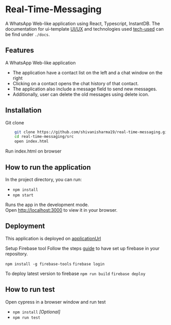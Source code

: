 # Real-Time-Messaging
 
A WhatsApp Web-like application using React, Typescript, InstantDB. 
The documentation for ui-template [UI/UX](./docs/ui-template.md) and technologies used [tech-used](./docs/technology%20-used.md) can be find under `./docs`.

## Features

A WhatsApp Web-like application
- The application have a contact list on the left and a chat window on the right
- Clicking on a contact opens the chat history of that contact.
- The application also include a message field to send new messages.
- Additionally, user can delete the old messages using delete icon.

## Installation
Git clone

```bash
    git clone https://github.com/shivanisharma19/real-time-messaging.git
    cd real-time-messaging/src
    open index.html
```
Run index.html on browser

## How to run the application

In the project directory, you can run:

* `npm install`
* `npm start`


Runs the app in the development mode.\
Open [http://localhost:3000](http://localhost:3000) to view it in your browser.

## Deployment

This application is deployed on [applicationUrl](https://real-time-messaging-f6f39.web.app/)

Setup Firebase tool
Follow the steps [guide](https://www.geeksforgeeks.org/how-to-deploy-react-project-on-firebase/) to have set up firebase in your repository. 

`npm install -g firebase-tools`
`firebase login`


To deploy latest version to firebase
`npm run build`
`firebase deploy`


## How to run test
 
 Open cypress in a browser window and run test
* `npm install` _[Optional]_
* `npm run test`

